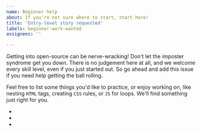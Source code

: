 ```yaml
---
name: Beginner help
about: If you're not sure where to start, start here!
title: 'Entry-level story requested'
labels: beginner-work-wanted
assignees: ''

---
```


Getting into open-source can be nerve-wracking! Don't let the imposter syndrome get you down. There is no judgement here at all, and we welcome every skill level, even if you just started out. So go ahead and add this issue if you need help getting the ball rolling.

Feel free to list some things you'd like to practice, or enjoy working on, like nesting `HTML` tags, creating `CSS` rules, or `JS` for loops. We'll find something just right for you.

* 
* 
*
